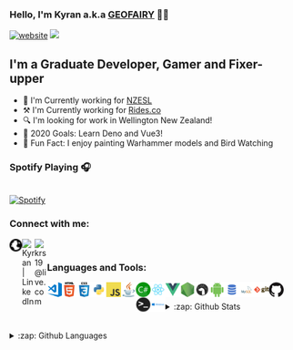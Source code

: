 ### Hello, I'm Kyran a.k.a [GEOFAIRY][website] 🙋‍♂️

[![website](https://img.shields.io/website?style=for-the-badge&url=http%3A%2F%2Fkyranstagg.co.nz)](http://kyranstagg.co.nz/)
[![](https://img.shields.io/badge/OOP-Overrated-orange?style=for-the-badge&logo=appveyor)]()

## I'm a Graduate Developer, Gamer and Fixer-upper

- 💼 I'm Currently working for [NZESL]
- ⚒ I'm Currently working for [Rides.co]
- 🔍 I'm looking for work in Wellington New Zealand!
- 🥅 2020 Goals: Learn Deno and Vue3!
- 🎨 Fun Fact: I enjoy painting Warhammer models and Bird Watching

### Spotify Playing 🎧
&nbsp; <br> [![Spotify](https://geofairy.vercel.app/api/spotify)](https://open.spotify.com/user/1295376350)

### Connect with me:

[<img align="left" alt="kyranstagg.co.nz" width="22px" src="https://raw.githubusercontent.com/iconic/open-iconic/master/svg/globe.svg" />][website]
[<img align="left" alt="Kyran | LinkedIn" width="22px" src="https://cdn.jsdelivr.net/npm/simple-icons@v3/icons/linkedin.svg" />][linkedin]
[<img align="left" alt="krs19@live.com" width="22px" src="https://cdn.jsdelivr.net/npm/simple-icons@3.5.0/icons/microsoftoutlook.svg" />][email]

<br />

### Languages and Tools:

<img align="left" alt="Visual Studio Code" width="26px" src="https://raw.githubusercontent.com/github/explore/80688e429a7d4ef2fca1e82350fe8e3517d3494d/topics/visual-studio-code/visual-studio-code.png" />
<img align="left" alt="HTML5" width="26px" src="https://raw.githubusercontent.com/github/explore/80688e429a7d4ef2fca1e82350fe8e3517d3494d/topics/html/html.png" />
<img align="left" alt="CSS3" width="26px" src="https://raw.githubusercontent.com/github/explore/80688e429a7d4ef2fca1e82350fe8e3517d3494d/topics/css/css.png" />
<img align="left" alt="Python" width="26px" src="https://raw.githubusercontent.com/github/explore/80688e429a7d4ef2fca1e82350fe8e3517d3494d/topics/python/python.png">
<img align="left" alt="JavaScript" width="26px" src="https://raw.githubusercontent.com/github/explore/80688e429a7d4ef2fca1e82350fe8e3517d3494d/topics/javascript/javascript.png" />
<img align="left" alt="Java" width="26px" src="https://raw.githubusercontent.com/github/explore/80688e429a7d4ef2fca1e82350fe8e3517d3494d/topics/java/java.png" />
<img align="left" alt="C#" width="26px" src="https://raw.githubusercontent.com/github/explore/80688e429a7d4ef2fca1e82350fe8e3517d3494d/topics/csharp/csharp.png" />
<img align="left" alt="React" width="26px" src="https://raw.githubusercontent.com/github/explore/80688e429a7d4ef2fca1e82350fe8e3517d3494d/topics/react/react.png" />
<img align="left" alt="Vue" width="26px" src="https://raw.githubusercontent.com/github/explore/80688e429a7d4ef2fca1e82350fe8e3517d3494d/topics/vue/vue.png">
<img align="left" alt="Node.js" width="26px" src="https://raw.githubusercontent.com/github/explore/80688e429a7d4ef2fca1e82350fe8e3517d3494d/topics/nodejs/nodejs.png" />
<img align="left" alt="Deno" width="26px" src="https://raw.githubusercontent.com/github/explore/361e2821e2dea67711cde99c9c40ed357061cf27/topics/deno/deno.png" />
<img align="left" alt="Android" width="26px" src="https://raw.githubusercontent.com/github/explore/80688e429a7d4ef2fca1e82350fe8e3517d3494d/topics/android/android.png" />
<img align="left" alt="SQL" width="26px" src="https://raw.githubusercontent.com/github/explore/80688e429a7d4ef2fca1e82350fe8e3517d3494d/topics/sql/sql.png" />
<img align="left" alt="MySQL" width="26px" src="https://raw.githubusercontent.com/github/explore/80688e429a7d4ef2fca1e82350fe8e3517d3494d/topics/mysql/mysql.png" />
<img align="left" alt="Git" width="26px" src="https://raw.githubusercontent.com/github/explore/80688e429a7d4ef2fca1e82350fe8e3517d3494d/topics/git/git.png" />
<img align="left" alt="GitHub" width="26px" src="https://raw.githubusercontent.com/github/explore/78df643247d429f6cc873026c0622819ad797942/topics/github/github.png" />
<img align="left" alt="Terminal" width="26px" src="https://raw.githubusercontent.com/github/explore/80688e429a7d4ef2fca1e82350fe8e3517d3494d/topics/terminal/terminal.png" />
<img align="left" alt="Windows" width="26px" src="https://raw.githubusercontent.com/github/explore/80688e429a7d4ef2fca1e82350fe8e3517d3494d/topics/windows/windows.png" />

<br />
<br />

<details>
  <summary>:zap: Github Stats</summary>

  <img style="margin-right: 100%" align="left" alt="GEOFAIRY's Github Stats" src="https://github-readme-stats.vercel.app/api?username=GEOFAIRY&count_private=true&show_icons=true&theme=colbalt" />
</details>

<br />
<br />

<details>
  <summary>:zap: Github Languages</summary>

  <img align="left" alt="GEOFAIRY's Github Languages" src="https://github-readme-stats.vercel.app/api/top-langs/?username=anuraghazra&card_width=495" />
</details>

<br />


[nzesl]: https://electronicshelflabelling.co.nz/
[rides.co]: https://rides.co/
[website]: http://kyranstagg.co.nz/
[linkedin]: https://linkedin.com/in/kyran-stagg
[email]: mailto:krs19@live.com/
